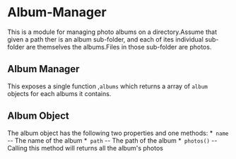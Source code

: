# Album-Manager
This is  a module for managing photo albums on a directory.Assume that given a path ther is an album sub-folder, and each of ites individual sub-folder are themselves the albums.Files in those sub-folder are photos.

## Album Manager
This exposes a single function ,`albums` which returns a array of `album` objects for each albums it contains.

## Album Object
The album object has the following two properties and one methods:
*` name` -- The name of the album
*` path` -- The path of the album
*` photos()` -- Calling this method will returns all the album's photos
